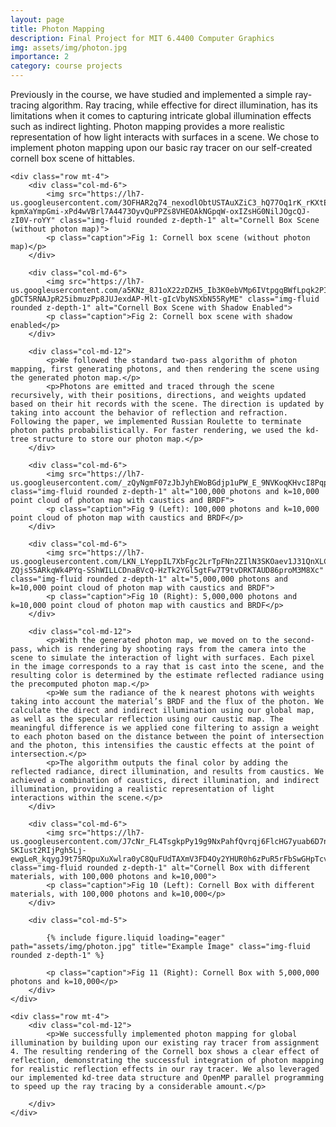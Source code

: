 ```yaml
---
layout: page
title: Photon Mapping
description: Final Project for MIT 6.4400 Computer Graphics
img: assets/img/photon.jpg
importance: 2
category: course projects
---
```


<div class="container">
    <div class="row mt-4">
        <div class="col-md-12">
            <p>Previously in the course, we have studied and implemented a simple ray-tracing algorithm. Ray tracing, while effective for direct illumination, has its limitations when it comes to capturing intricate global illumination effects such as indirect lighting. Photon mapping provides a more realistic representation of how light interacts with surfaces in a scene. We chose to implement photon mapping upon our basic ray tracer on our self-created cornell box scene of hittables.</p>
        </div>
    </div>
    
    <div class="row mt-4">
        <div class="col-md-6">
            <img src="https://lh7-us.googleusercontent.com/3OFHAR2q74_nexodlObtUSTAuXZiC3_hQ77Oq1rK_rKXtEDcvabGPGRCQt12lH2jF5Tq0ky2tr-kpmXaYmpGmi-xPd4wVBrl7A4473OyvQuPPZs8VHEOAkNGpqW-oxIZsHG0NilJOgcQJ-zI0V-roYY" class="img-fluid rounded z-depth-1" alt="Cornell Box Scene (without photon map)">
            <p class="caption">Fig 1: Cornell box scene (without photon map)</p>
        </div>
        
        <div class="col-md-6">
            <img src="https://lh7-us.googleusercontent.com/a5KNz_8J1oX22zDZH5_Ib3K0ebVMp6IVtpgqBWfLpqk2PIwPBybd5qLOwcYPILjKyYzI11WWPAWAyXP3KspfY6619IIrWG4shSI-gDCT5RNAJpR25ibmuzPp8JUJexdAP-Mlt-gIcVbyNSXbN55RyME" class="img-fluid rounded z-depth-1" alt="Cornell Box Scene with Shadow Enabled">
            <p class="caption">Fig 2: Cornell box scene with shadow enabled</p>
        </div>

        <div class="col-md-12">
            <p>We followed the standard two-pass algorithm of photon mapping, first generating photons, and then rendering the scene using the generated photon map.</p>
            <p>Photons are emitted and traced through the scene recursively, with their positions, directions, and weights updated based on their hit records with the scene. The direction is updated by taking into account the behavior of reflection and refraction. Following the paper, we implemented Russian Roulette to terminate photon paths probabilistically. For faster rendering, we used the kd-tree structure to store our photon map.</p>
        </div>

        <div class="col-md-6">
            <img src="https://lh7-us.googleusercontent.com/_zQyNgmF07zJbJyhEWoBGdjp1uPW_E_9NVKoqKHvcI8Pqpyq3hR9GMni0rnZ5GdQOYCTjU1Q0eqiVo1dN70q6beBvu59WVDWqEqlIbPBx622A5LKoh8TH1IXFZwgRROhHYjU9JdXGgNVKV_O98oY3dk" class="img-fluid rounded z-depth-1" alt="100,000 photons and k=10,000 point cloud of photon map with caustics and BRDF">
            <p class="caption">Fig 9 (Left): 100,000 photons and k=10,000 point cloud of photon map with caustics and BRDF</p>
        </div>

        <div class="col-md-6">
            <img src="https://lh7-us.googleusercontent.com/LKN_LYeppIL7XbFgc2LrTpFNn2ZIlN3SKOaev1J31QnXLCdOVQUuIrJ3gdORt1w75RbF30D67_7kvTe11-ZQjs55ARkqWk4PYq-SShWILLCDnaBVcQ-HzTk2YGl5gtFw7T9tvDRKTAUD86proM3M8Xc" class="img-fluid rounded z-depth-1" alt="5,000,000 photons and k=10,000 point cloud of photon map with caustics and BRDF">
            <p class="caption">Fig 10 (Right): 5,000,000 photons and k=10,000 point cloud of photon map with caustics and BRDF</p>
        </div>

        <div class="col-md-12">
            <p>With the generated photon map, we moved on to the second-pass, which is rendering by shooting rays from the camera into the scene to simulate the interaction of light with surfaces. Each pixel in the image corresponds to a ray that is cast into the scene, and the resulting color is determined by the estimate reflected radiance using the precomputed photon map.</p>
            <p>We sum the radiance of the k nearest photons with weights taking into account the material’s BRDF and the flux of the photon. We calculate the direct and indirect illumination using our global map, as well as the specular reflection using our caustic map. The meaningful difference is we applied cone filtering to assign a weight to each photon based on the distance between the point of intersection and the photon, this intensifies the caustic effects at the point of intersection.</p>
            <p>The algorithm outputs the final color by adding the reflected radiance, direct illumination, and results from caustics. We achieved a combination of caustics, direct illumination, and indirect illumination, providing a realistic representation of light interactions within the scene.</p>
        </div>

        <div class="col-md-6">
            <img src="https://lh7-us.googleusercontent.com/J7cNr_FL4TsgkpPy19g9NxPahfQvrqj6FlcHG7yuab6D7nQQ9x3-SKIust2RIjPgh5Lj-ewgLeR_kqygJ9t75RQpuXuXwlra0yC8QuFUdTAXmV3FD4Oy2YHUR0h6zPuR5rFbSwGHpTcvMH_fG32V6aM" class="img-fluid rounded z-depth-1" alt="Cornell Box with different materials, with 100,000 photons and k=10,000">
            <p class="caption">Fig 10 (Left): Cornell Box with different materials, with 100,000 photons and k=10,000</p>
        </div>

        <div class="col-md-5">

            {% include figure.liquid loading="eager" path="assets/img/photon.jpg" title="Example Image" class="img-fluid rounded z-depth-1" %}

            <p class="caption">Fig 11 (Right): Cornell Box with 5,000,000 photons and k=10,000</p>
        </div>
    </div>

    <div class="row mt-4">
        <div class="col-md-12">
            <p>We successfully implemented photon mapping for global illumination by building upon our existing ray tracer from assignment 4. The resulting rendering of the Cornell box shows a clear effect of reflection, demonstrating the successful integration of photon mapping for realistic reflection effects in our ray tracer. We also leveraged our implemented kd-tree data structure and OpenMP parallel programming to speed up the ray tracing by a considerable amount.</p>

        </div>
    </div>

</div>
